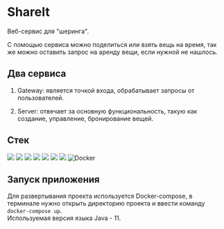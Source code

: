 # ShareIt
Веб-сервис для "шеринга".  

С помощью сервиса можно поделиться или взять вещь на время, так же можно оставить запрос на аренду вещи, если нужной не нашлось.  
## Два сервиса
1. Gateway: является точкой входа, обрабатывает запросы от пользователей.

2. Server: отвечает за основную функциональность, такую как создание, управление, бронирование вещей.

## Стек
<p>
  <img src="https://img.shields.io/badge/Java-red" />
  <img src="https://img.shields.io/badge/Spring%20boot-light green" />
  <img src="https://img.shields.io/badge/Spring%20validation-light green" />
  <img src="https://img.shields.io/badge/Mockito-green" />
  <img src="https://img.shields.io/badge/Hibernate-yellow" />
  <img src="https://img.shields.io/badge/PostgreSQL-blue" />
  <img src="https://img.shields.io/badge/Lombok-orange" />
  <img alt="Docker" src="https://img.shields.io/badge/-Docker-46a2f1?style=flat-square&logo=docker&logoColor=white" />
</p>

## Запуск приложения
Для развертывания проекта используется Docker-compose, в терминале нужно открыть директорию проекта и ввести команду ```docker-compose up```.  
Используемая версия языка Java - 11.  
